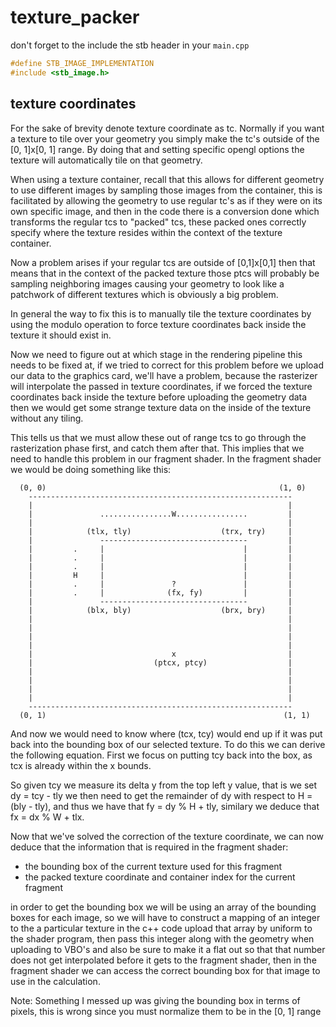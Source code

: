 # texture_packer

don't forget to the include the stb header in your `main.cpp`

```cpp
#define STB_IMAGE_IMPLEMENTATION
#include <stb_image.h>
```

## texture coordinates 
For the sake of brevity denote texture coordinate as tc. Normally if you want a texture to tile over your geometry you simply make the tc's outside of the [0, 1]x[0, 1] range. By doing that and setting specific opengl options the texture will automatically tile on that geometry.

When using a texture container, recall that this allows for different geometry to use different images by sampling those images from the container, this is facilitated by allowing the geometry to use regular tc's as if they were on its own specific image, and then in the code there is a conversion done which transforms the regular tcs to "packed" tcs, these packed ones correctly specify where the texture resides within the context of the texture container.

Now a problem arises if your regular tcs are outside of [0,1]x[0,1] then that means that in the context of the packed texture those ptcs will probably be sampling neighboring images causing your geometry to look like a patchwork of different textures which is obviously a big problem.

In general the way to fix this is to manually tile the texture coordinates by using the modulo operation to force texture coordinates back inside the texture it should exist in.

Now we need to figure out at which stage in the rendering pipeline this needs to be fixed at, if we tried to correct for this problem before we upload our data to the graphics card, we'll have a problem, because the rasterizer will interpolate the passed in texture coordinates, if we forced the texture coordinates back inside the texture before uploading the geometry data then we would get some strange texture data on the inside of the texture without any tiling.

This tells us that we must allow these out of range tcs to go through the rasterization phase first, and catch them after that. This implies that we need to handle this problem in our fragment shader. In the fragment shader we would be doing something like this: 

```
  (0, 0)                                                    (1, 0)
    -----------------------------------------------------------
    |                                                         |
    |               ................W................         |
    |                                                         |
    |            (tlx, tly)                    (trx, try)     |
    |               ---------------------------------         |
    |         .     |                               |         |
    |         .     |                               |         |
    |         .     |                               |         |
    |         H     |                               |         |
    |         .     |               ?               |         |
    |         .     |              (fx, fy)         |         |
    |               ---------------------------------         |
    |            (blx, bly)                    (brx, bry)     |
    |                                                         |
    |                                                         |
    |                                                         |
    |                                                         |
    |                               x                         |
    |                           (ptcx, ptcy)                  |
    |                                                         |
    |                                                         |
    |                                                         |
    |                                                         |
    -----------------------------------------------------------
  (0, 1)                                                     (1, 1)
```

And now we would need to know where (tcx, tcy) would end up if it was put back into the bounding box of our selected texture. To do this we can derive the following equation. First we focus on putting tcy back into the box, as tcx is already within the x bounds. 

So given tcy we measure its delta y from the top left y value, that is we set dy = tcy - tly we then need to get the remainder of dy with respect to H = (bly - tly), and thus we have that fy = dy % H + tly, similary we deduce that fx = dx % W + tlx.

Now that we've solved the correction of the texture coordinate, we can now deduce that the information that is required in the fragment shader:
 - the bounding box of the current texture used for this fragment 
 - the packed texture coordinate and container index for the current fragment

 in order to get the bounding box we will be using an array of the bounding boxes for each image, so we will have to construct a mapping of an integer to the a particular texture in the c++ code upload that array by uniform to the shader program, then pass this integer along with the geometry when uploading to VBO's and also be sure to make it a flat out so that that number does not get interpolated before it gets to the fragment shader, then in the fragment shader we can access the correct bounding box for that image to use in the calculation.

Note: Something I messed up was giving the bounding box in terms of pixels, this is wrong since you must normalize them to be in the [0, 1] range
